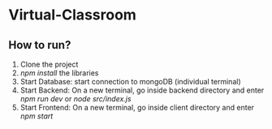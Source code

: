 # Virtual-Classroom
## How to run?
1. Clone the project
2. <i>npm install</i> the libraries
3. Start Database: start connection to mongoDB (individual terminal)
4. Start Backend: On a new terminal, go inside backend directory and enter <i>npm run dev</i> or <i>node src/index.js</i>
5. Start Frontend: On a new terminal, go inside client directory and enter <i>npm start</i>
